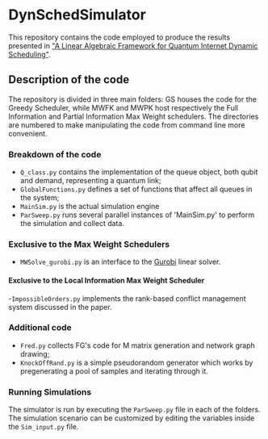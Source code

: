 # DynSchedSimulator
This repository contains the code employed to produce the results presented in ["A Linear Algebraic Framework for Quantum Internet Dynamic Scheduling"](https://arxiv.org/pdf/2205.10000.pdf).

## Description of the code
The repository is divided in three main folders: GS houses the code for the Greedy Scheduler, while MWFK and MWPK host respectively the Full Information and Partial Information Max Weight schedulers.
The directories are numbered to make manipulating the code from command line more convenient.
### Breakdown of the code
- `Q_class.py` contains the implementation of the queue object, both qubit and demand, representing a quantum link;
- `GlobalFunctions.py` defines a set of functions that affect all queues in the system;
- `MainSim.py` is the actual simulation engine
- `ParSweep.py` runs several parallel instances of 'MainSim.py' to perform the simulation and collect data.

### Exclusive to the Max Weight Schedulers
- `MWSolve_gurobi.py` is an interface to the [Gurobi](https://www.gurobi.com/) linear solver.

#### Exclusive to the Local Information Max Weight Scheduler
-`ImpossibleOrders.py` implements the rank-based conflict management system discussed in the paper.

### Additional code
- `Fred.py` collects FG's code for M matrix generation and network graph drawing;
- `KnockOffRand.py` is a simple pseudorandom generator which works by pregenerating a pool of samples and iterating through it.

### Running Simulations
The simulator is run by executing the `ParSweep.py` file in each of the folders. The simulation scenario can be customized by editing the variables inside the `Sim_input.py` file.

